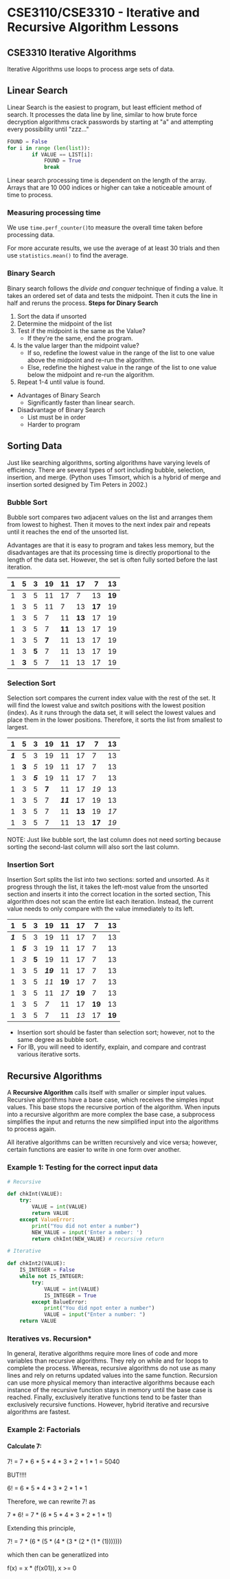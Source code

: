# CSE3110/CSE3310 - Iterative and Recursive Algorithm Lessons

## CSE3310 Iterative Algorithms
Iterative Algorithms use loops to process arge sets of data.

## Linear Search

Linear Search is the easiest to program, but least efficient method of search. It processes the data line by line, similar to how brute force decryption algorithms crack passwords by starting at "a" and attempting every possibility until "zzz..."

```python
FOUND = False
for i in range (len(list)):
        if VALUE == LIST[i]:
            FOUND = True
            break
```

Linear search processing time is dependent on the length of the array. Arrays that are 10 000 indices or higher can take a noticeable amount of time to process.

### Measuring processing time
We use  ```time.perf_counter()```to measure the overall time taken before processing data.

For more accurate results, we use the average of at least 30 trials and then use ```statistics.mean()``` to find the average.

### Binary Search
Binary search follows the _divide and conquer_ technique of finding a value. It takes an ordered set of data and tests the midpoint. Then it cuts the line in half and reruns the process.
__Steps for Dinary Search__
1. Sort the data if unsorted
2. Determine the midpoint of the list
3. Test if the midpoint is the same as the Value?
   * If they're the same, end the program.
4. Is the value larger than the midpoint value?
   * If so, redefine the lowest value in the range of the list to one value above the midpoint and re-run the algorithm.
   * Else, redefine the highest value in the range of the list to one value below the midpoint and re-run the algorithm.
5. Repeat 1-4 until value is found.

* Advantages of Binary Search
    * Significantly faster than linear search.
* Disadvantage of Binary Search
    * List must be in order
    * Harder to program

## Sorting Data
Just like searching algorithms, sorting algorithms have varying levels of efficiency. There are several types of sort including bubble, selection, insertion, and merge. (Python uses Timsort, which is a hybrid of merge and insertion sorted designed by Tim Peters in 2002.)

### Bubble Sort

Bubble sort compares two adjacent values on the list and arranges them from lowest to highest. Then it moves to the next index pair and repeats until it reaches the end of the unsorted list. 

Advantages are that it is easy to program and takes less memory, but the disadvantages are that its processing time is directly proportional to the length of the data set. However, the set is often fully sorted before the last iteration. 

| 1 | 5 | 3 | 19 | 11 | 17 | 7 | 13 |
| --- | --- | --- | --- | --- | --- | --- | --- |
| 1 | 3 | 5 | 11 | 17 | 7 | 13 | __19__ |
| 1 | 3 | 5 | 11 | 7 | 13 | __17__ | 19 | 
| 1 | 3 | 5 | 7 | 11 | __13__ | 17 | 19 |
| 1 | 3 | 5 | 7 | __11__ | 13 | 17 | 19 |
| 1 | 3 | 5 | __7__ | 11 | 13 | 17 | 19 |
| 1 | 3 | __5__ | 7 | 11 | 13 | 17 | 19 |
| 1 | __3__ | 5 | 7 | 11 | 13 | 17 | 19 |

### Selection Sort
Selection sort compares the current index value with the rest of the set. It will find the lowest value and switch positions with the lowest position (index). As it runs through the data set, it will select the lowest values and place them in the lower positions. Therefore, it sorts the list from smallest to largest. 

| 1 | 5 | 3 | 19 | 11 | 17 | 7 | 13 |
| --- | --- | --- | --- | --- | --- | --- | --- |
| __*1*__ | 5 | 3 | 19 | 11 | 17 | 7 | 13 |
| 1 | __3__ | _5_ | 19 | 11 | 17 | 7 | 13 |
| 1 | 3 | __*5*__ | 19 | 11 | 17 | 7 | 13 |
| 1 | 3 | 5 | __7__ | 11 | 17 | _19_ | 13 |
| 1 | 3 | 5 | 7 | __*11*__ | 17 | 19 | 13 |
| 1 | 3 | 5 | 7 | 11 | __13__ | 19 | _17_ |
| 1 | 3 | 5 | 7 | 11 | 13 | __17__ | _19_ |

NOTE: Just like bubble sort, the last column does not need sorting because sorting the second-last column will also sort the last column.


### Insertion Sort
Insertion Sort splits the list into two sections: sorted and unsorted. As it progress through the list, it takes the left-most value from the unsorted section and inserts it into the correct location in the sorted section, This algorithm does not scan the entire list each iteration. Instead, the current value needs to only compare with the value immediately to its left. 

| 1 | 5 | 3 | 19 | 11 | 17 | 7 | 13 |
| --- | --- | --- | --- | --- | --- | --- | --- |
| __*1*__ | 5 | 3 | 19 | 11 | 17 | 7 | 13 |
| 1 | __*5*__ | 3 | 19 | 11 | 17 | 7 | 13 |
| 1 | _3_ | __5__ | 19 | 11 | 17 | 7 | 13 |
| 1 | 3 | 5 | __*19*__ | 11 | 17 | 7 | 13 |
| 1 | 3 | 5 | _11_ | __19__ | 17 | 7 | 13 |
| 1 | 3 | 5 | 11 | _17_ | __19__ | 7 | 13 |
| 1 | 3 | 5 | _7_ | 11 | 17 | __19__ | 13 |
| 1 | 3 | 5 | 7 | 11 | _13_ | 17 | __19__ |

* Insertion sort should be faster than selection sort; however, not to the same degree as bubble sort. 
* For IB, you will need to identify, explain, and compare and contrast various iterative sorts. 

## Recursive Algorithms
A __Recursive Algorithm__ calls itself with smaller or simpler input values. Recursive algorithms have a base case, which receives the simples input values. This base stops the recursive portion of the algorithm. When inputs into a recursive algorithm are more complex the base case, a subprocess simplifies the input and returns the new simplified input into the algorithms to process again. 

All iterative algorithms can be written recursively and vice versa; however, certain functions are easier to write in one form over another. 

### Example 1: Testing for the correct input data
```python
# Recursive

def chkInt(VALUE):
    try:
        VALUE = int(VALUE)
        return VALUE
    except ValueError:
        print("You did not enter a number")
        NEW_VALUE = input('Enter a nmber: ')
        return chkInt(NEW_VALUE) # recursive return

# Iterative

def chkInt2(VALUE):
    IS_INTEGER = False
    while not IS_INTEGER:
        try:
            VALUE = int(VALUE)
            IS_INTEGER = True
        except BalueError:
            print("You did npot enter a number")
            VALUE = input("Enter a number: ")
    return VALUE
```
### Iteratives vs. Recursion*

In general, iterative algorithms require more lines of code and more variables than recursive algorithms. They rely on while and for loops to complete the process. Whereas, recursive algorithms do not use as many lines and rely on returns updated values into the same function. Recursion can use more physical memory than interactive algorithms because each instance of the recursive function stays in memory until the base case is reached. Finally, exclusively iterative functions tend to be faster than exclusively recursive functions. However, hybrid iterative and recursive algorithms are fastest. 

### Example 2: Factorials

#### Calculate 7:
7! = 7 * 6 * 5 * 4 * 3 * 2 * 1 * 1 = 5040

BUT!!!!

6! = 6 * 5 * 4 * 3 * 2 * 1 * 1

Therefore, we can rewrite 7! as

7 * 6! = 7 * (6 * 5 * 4 * 3 * 2 * 1 * 1)

Extending this principle,

7! = 7 * (6 * (5 * (4 * (3 * (2 * (1 * (1)))))))

which then can be generatlized into

f(x) = x * (f(x01)), x >= 0
